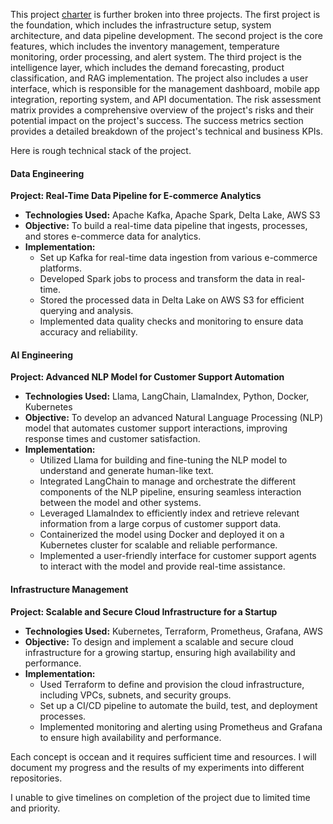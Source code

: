 
This project [charter](./project-charter.md) is further broken into three projects. The first project is the foundation, which includes the infrastructure setup, system architecture, and data pipeline development.
The second project is the core features, which includes the inventory management, temperature monitoring, order processing, and alert system. The third project is the intelligence layer, which includes the demand forecasting, product classification, and RAG implementation. The project also includes a user interface, which is responsible for the management dashboard, mobile app integration, reporting system, and API documentation. The risk assessment matrix provides a comprehensive overview of the project's risks and their potential impact on the project's success. The success metrics section provides a detailed breakdown of the project's technical and business KPIs.


Here is rough technical stack of the project.

#### Data Engineering

**Project: Real-Time Data Pipeline for E-commerce Analytics**

- **Technologies Used:** Apache Kafka, Apache Spark, Delta Lake, AWS S3
- **Objective:** To build a real-time data pipeline that ingests, processes, and stores e-commerce data for analytics.
- **Implementation:**
  - Set up Kafka for real-time data ingestion from various e-commerce platforms.
  - Developed Spark jobs to process and transform the data in real-time.
  - Stored the processed data in Delta Lake on AWS S3 for efficient querying and analysis.
  - Implemented data quality checks and monitoring to ensure data accuracy and reliability.


#### AI Engineering

**Project: Advanced NLP Model for Customer Support Automation**

- **Technologies Used:** Llama, LangChain, LlamaIndex, Python, Docker, Kubernetes
- **Objective:** To develop an advanced Natural Language Processing (NLP) model that automates customer support interactions, improving response times and customer satisfaction.
- **Implementation:**
  - Utilized Llama for building and fine-tuning the NLP model to understand and generate human-like text.
  - Integrated LangChain to manage and orchestrate the different components of the NLP pipeline, ensuring seamless interaction between the model and other systems.
  - Leveraged LlamaIndex to efficiently index and retrieve relevant information from a large corpus of customer support data.
  - Containerized the model using Docker and deployed it on a Kubernetes cluster for scalable and reliable performance.
  - Implemented a user-friendly interface for customer support agents to interact with the model and provide real-time assistance.


#### Infrastructure Management

**Project: Scalable and Secure Cloud Infrastructure for a Startup**

- **Technologies Used:** Kubernetes, Terraform,  Prometheus, Grafana, AWS
- **Objective:** To design and implement a scalable and secure cloud infrastructure for a growing startup, ensuring high availability and performance.
- **Implementation:**
  - Used Terraform to define and provision the cloud infrastructure, including VPCs, subnets, and security groups.
  - Set up a CI/CD pipeline  to automate the build, test, and deployment processes.
  - Implemented monitoring and alerting using Prometheus and Grafana to ensure high availability and performance.

Each concept is occean and it requires sufficient time and resources. I will document my progress and the results of my experiments into different repositories.

I unable to give timelines on completion of the project due to limited time and priority.
